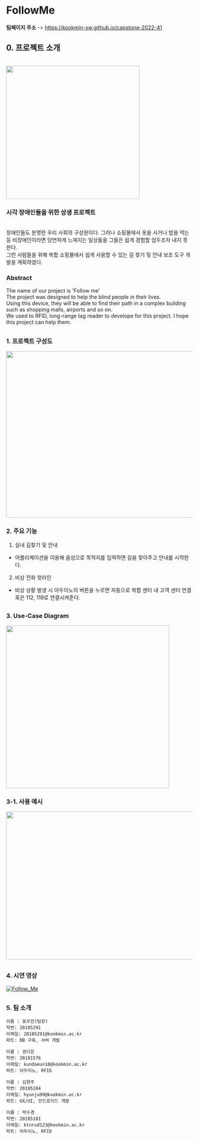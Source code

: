 # FollowMe

**팀페이지 주소** -> https://kookmin-sw.github.io/capstone-2022-41

## 0. 프로젝트 소개

<!-- <img src="https://user-images.githubusercontent.com/66067291/162281822-2edf22bc-b2eb-4ecf-a01c-37ee5404bae5.png" height="350"> -->
<br>
<!--<img src="https://github.com/kookmin-sw/capstone-2022-41/blob/master/img/FHRH.png" height="360"> -->
<img src="https://raw.githubusercontent.com/Pyowoojin/capstone-2022-41/master/FHRH.png" height="360">

### 시각 장애인들을 위한 상생 프로젝트  
<br> 장애인들도 분명한 우리 사회의 구성원이다.
그러나 쇼핑몰에서 옷을 사거나 밥을 먹는 등 비장애인이라면 당연하게 느껴지는 일상들을 그들은 쉽게 경험할 엄두조차 내지 못 한다.
<br> 그런 사람들을 위해 복합 쇼핑몰에서 쉽게 사용할 수 있는 길 찾기 및 안내 보조 도구 개발을 계획하였다.

### Abstract
The name of our project is 'Follow me'
<br>The project was designed to help the blind people in their lives.<br>
Using this device, they will be able to find their path in a complex building such as shopping malls, airports and so on. <br>
We used to RFID, long-range tag reader to develope for this project.
I hope this project can help them.

##

### 1. 프로젝트 구성도

<img src ="https://user-images.githubusercontent.com/66067291/162281993-6a96175f-9b63-46f9-8e7b-b82b4c5ed798.PNG" width="580" height = "450">

### 2. 주요 기능

1) 실내 길찾기 및 안내
- 어플리케이션을 이용해 음성으로 목적지를 입력하면 길을 찾아주고 안내를 시작한다.

2) 비상 전화 핫라인
- 비상 상황 발생 시 아두이노의 버튼을 누르면 자동으로 복합 센터 내 고객 센터 연결 혹은 112, 119로 연결시켜준다.

##

### 3. Use-Case Diagram

<!-- <img src="https://github.com/kookmin-sw/capstone-2022-41/blob/master/img/usecase_diagram.png" height="440"> -->
<img src ="https://raw.githubusercontent.com/Pyowoojin/capstone-2022-41/master/usecase_diagram.png" height="440">

### 3-1. 사용 예시

<img src = "https://user-images.githubusercontent.com/66067291/162281939-f659e9e7-60a8-4337-9515-91374506c8f7.PNG" width="800" height = "400">

##

### 4. 시연 영상

[![Follow_Me](http://img.youtube.com/vi/DO6RWMpqobA/0.jpg)](https://youtu.be/DO6RWMpqobA) 

##

### 5. 팀 소개
```
이름 : 표우진(팀장)
학번: 20185291
이메일: 20185291@kookmin.ac.kr
파트: DB 구축, 서버 개발
```

```
이름 : 권다은
학번: 20181576
이메일: kundaeun18@kookmin.ac.kr
파트: 아두이노, RFID
```

```
이름 : 김현주
학번: 20185284
이메일: hyunju99@kookmin.ac.kr
파트: UX/UI, 안드로이드 개발
```

```
이름 : 박수경
학번: 20185181
이메일: ktnrud123@kookmin.ac.kr
파트: 아두이노, RFID
```

